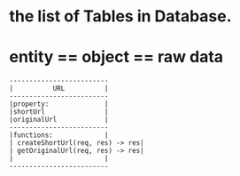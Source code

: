 # the list of Tables in Database.

# entity == object == raw data

```
-------------------------
|          URL          |
-------------------------
|property:              |
|shortUrl               |
|originalUrl            |
-------------------------
|functions:             |
| createShortUrl(req, res) -> res|
| getOriginalUrl(req, res) -> res|
|                       |
-------------------------
```
